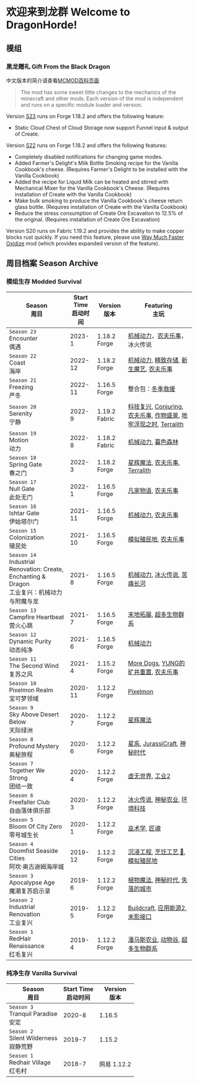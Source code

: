 # 欢迎来到龙群 Welcome to DragonHorde! 
## 模组
### 黑龙赠礼 Gift From the Black Dragon
中文版本的简介请查看[MCMOD百科页面](https://www.mcmod.cn/class/8421.html)

> The mod has some sweet little changes to the mechanics of the minecraft and other mods. Each version of the mod is independent and runs on a specific module loader and version.

Version [S23](https://github.com/DragonHordeSMP/GiftFromTheBlackDragon-S23/releases) runs on Forge 1.18.2 and offers the following feature:
* Static Cloud Chest of Cloud Storage now support Funnel input & output of Create.

Version [S22](https://github.com/DragonHordeSMP/GiftFromTheBlackDragon-S22/releases) runs on Forge 1.18.2 and offers the following features:
* Completely disabled notifications for changing game modes.
* Added Farmer's Delight's Milk Bottle Smoking recipe for the Vanilla Cookbook's cheese. (Requires Farmer's Delight to be installed with the Vanilla Cookbook)
* Added the recipe for Liquid Milk can be heated and stirred with Mechanical Mixer for the Vanilla Cookbook's Cheese. (Requires installation of Create with the Vanilla Cookbook)
* Make bulk smoking to produce the Vanilla Cookbook's cheese return glass bottle. (Requires installation of Create with the Vanilla Cookbook)
* Reduce the stress consumption of Create Ore Excavation to 12.5% of the original. (Requires installation of Create Ore Excavation)

Version S20 runs on Fabric 1.19.2 and provides the ability to make copper blocks rust quickly. If you need this feature, please use [Way Much Faster Oxidize](https://www.curseforge.com/minecraft/mc-mods/way-much-faster-oxidize) mod (which provides expanded version of the feature).

## 周目档案 Season Archive
### 模组生存 Modded Survival
| Season<br>周目 | Start Time<br>启动时间| Version<br>版本 | Featuring<br>主玩 |
|----|----|----|----|
|`Season 23`<br>Encounter<br>偶遇|2023-1|1.18.2 Forge|[机械动力](https://www.curseforge.com/minecraft/mc-mods/create)，[农夫乐事](https://www.curseforge.com/minecraft/mc-mods/farmers-delight)，冰火传说|
|`Season 22`<br>Coast<br>海岸|2022-12|1.18.2 Forge|[机械动力](https://www.curseforge.com/minecraft/mc-mods/create), [精致存储](https://www.curseforge.com/minecraft/mc-mods/refined-storage), [新生魔艺](https://www.curseforge.com/minecraft/mc-mods/ars-nouveau), [农夫乐事](https://www.curseforge.com/minecraft/mc-mods/farmers-delight)|
|`Season 21`<br>Freezing<br>严冬|2022-11|1.16.5 Forge|整合包：[冬季救援](https://www.curseforge.com/minecraft/modpacks/the-winter-rescue)|
|`Season 20`<br>Serenity<br>宁静|2022-9|1.19.2 Fabric|[科技复兴](https://www.curseforge.com/minecraft/mc-mods/techreborn), [Conjuring](https://www.curseforge.com/minecraft/mc-mods/conjuringl), [农夫乐事](https://www.curseforge.com/minecraft/mc-mods/farmers-delight-fabric), [作物盛景](https://www.curseforge.com/minecraft/mc-mods/croptopia), [地牢浮现之时](https://www.curseforge.com/minecraft/mc-mods/when-dungeons-arise-fabric), [Terralith](https://www.curseforge.com/minecraft/mc-mods/terralith)|
|`Season 19`<br>Motion<br>动力|2022-8|1.18.2 Fabric|[机械动力](https://www.curseforge.com/minecraft/mc-mods/create), [暮色森林](https://www.curseforge.com/minecraft/mc-mods/the-twilight-forest)|
|`Season 18`<br>Spring Gate<br>春之门|2022-3|1.18.2 Forge|[星辉魔法](https://www.curseforge.com/minecraft/mc-mods/astral-sorcery), [农夫乐事](https://www.curseforge.com/minecraft/mc-mods/farmers-delight), [Terralith](https://www.curseforge.com/minecraft/mc-mods/terralith)|
|`Season 17`<br>Null Gate<br>此处无门|2022-1|1.16.5 Forge|[凡家物语](https://www.curseforge.com/minecraft/mc-mods/minecraft-comes-alive-mca), [农夫乐事](https://www.curseforge.com/minecraft/mc-mods/farmers-delight)|
|`Season 16`<br>Ishtar Gate<br>伊始塔尔门|2021-11|1.16.5 Forge|[机械动力](https://www.curseforge.com/minecraft/mc-mods/create), [农夫乐事](https://www.curseforge.com/minecraft/mc-mods/farmers-delight)|
|`Season 15`<br>Colonization<br>殖民处|2021-10|1.16.5 Forge|[模拟殖民地](https://www.curseforge.com/minecraft/mc-mods/minecolonies), [农夫乐事](https://www.curseforge.com/minecraft/mc-mods/farmers-delight)|
|`Season 14`<br>Industrial Renovation: Create, Enchanting & Dragon<br>工业复兴：机械动力与附魔与龙|2021-8|1.16.5 Forge|[机械动力](https://www.curseforge.com/minecraft/mc-mods/create), [冰火传说](https://www.curseforge.com/minecraft/mc-mods/ice-and-fire-dragons), [苦痛长河](https://www.curseforge.com/minecraft/mc-mods/marblegates-exotic-enchantment-flowing-agony)|
|`Season 13`<br>Campfire Heartbeat<br>营火心跳|2021-7|1.16.5 Forge|[末地拓展](https://www.curseforge.com/minecraft/mc-mods/endergetic), [超多生物群系](https://www.curseforge.com/minecraft/mc-mods/biomes-o-plenty)|
|`Season 12`<br>Dynamic Purity<br>动态纯净|2021-6|1.16.5 Forge|[机械动力](https://www.curseforge.com/minecraft/mc-mods/create)|
|`Season 11`<br>The Second Wind<br>复苏之风|2021-4|1.15.2 Forge|[More Dogs](https://www.curseforge.com/minecraft/mc-mods/more-dogs), [YUNG的矿井重置](https://www.curseforge.com/minecraft/mc-mods/yungs-better-mineshafts-forge), [农夫乐事](https://www.curseforge.com/minecraft/mc-mods/farmers-delight)|
|`Season 10`<br>Pixelmon Realm <br>宝可梦领域|2020-11|1.12.2 Forge|[Pixelmon](https://www.curseforge.com/minecraft/mc-mods/pixelmon)|
|`Season 9`<br>Sky Above Desert Below<br>天际绿洲|2020-7|1.12.2 Forge|[星辉魔法](https://www.curseforge.com/minecraft/mc-mods/astral-sorcery)|
|`Season 8`<br>Profound Mystery<br>奥秘旅程|2020-6|1.12.2 Forge|[星系](https://www.curseforge.com/minecraft/mc-mods/galacticraft-legacy), [JurassiCraft](https://www.curseforge.com/minecraft/mc-mods/jurassicraft), [神秘时代](https://www.curseforge.com/minecraft/mc-mods/thaumcraft)|
|`Season 7`<br>Together We Strong<br>团结一致|2020-4|1.12.2 Forge|[虚无世界](https://www.curseforge.com/minecraft/mc-mods/advent-of-ascension-nevermine), [工业2](https://www.curseforge.com/minecraft/mc-mods/industrial-craft)|
|`Season 6`<br>Freefaller Club<br>自由落体俱乐部|2020-3|1.12.2 Forge|[冰火传说](https://www.curseforge.com/minecraft/mc-mods/ice-and-fire-dragons), [神秘农业](https://www.mcmod.cn/class/929.html), [环境科技](https://www.mcmod.cn/class/583.html)|
|`Season 5`<br>Bloom Of City Zero<br>零号城生长|2020-1|1.12.2 Forge|[巫术学](https://www.curseforge.com/minecraft/mc-mods/electroblobs-wizardry), [匠魂](https://www.curseforge.com/minecraft/mc-mods/tinkers-construct)|
|`Season 4`<br>Doomfist Seaside Cities<br>阿坎·奥古迪姆海岸城|2019-12|1.12.2 Forge|[沉浸工程](https://www.curseforge.com/minecraft/mc-mods/immersive-engineering), [烹饪工艺 🍳](https://www.curseforge.com/minecraft/mc-mods/cuisine), [模拟殖民地](https://www.curseforge.com/minecraft/mc-mods/minecolonies)|
|`Season 3`<br>Apocalypse Age<br>魔潮复苏启示录|2019-6|1.12.2 Forge|[植物魔法](https://www.curseforge.com/minecraft/mc-mods/botania), [神秘时代](https://www.curseforge.com/minecraft/mc-mods/thaumcraft), [失落的城市](https://www.curseforge.com/minecraft/mc-mods/the-lost-cities)|
|`Season 2`<br>Industrial Renovation<br>工业复兴|2019-5|1.12.2 Forge|[Buildcraft](https://www.curseforge.com/minecraft/mc-mods/buildcraft), [应用能源2](https://www.curseforge.com/minecraft/mc-mods/applied-energistics-2), [末影接口](https://www.mcmod.cn/class/181.html)|
|`Season 1`<br>RedHair Renaissance <br>红毛复兴|2019-4|1.12.2 Forge|[潘马斯农业](https://www.curseforge.com/minecraft/mc-mods/pams-harvestcraft), [动物谷](https://www.curseforge.com/minecraft/mc-mods/animania), [超多生物群系](https://www.curseforge.com/minecraft/mc-mods/biomes-o-plenty)|

### 纯净生存 Vanilla Survival
| Season<br>周目 | Start Time<br>启动时间| Version<br>版本 |
|----|----|----|
|`Season 3`<br>Tranquil Paradise<br>安定|2020-8|1.16.5|
|`Season 2`<br>Silent Wilderness<br>寂静荒野|2019-7|1.15.2|
|`Season 1`<br>Redhair Village<br>红毛村|2018-7|网易 1.12.2|
